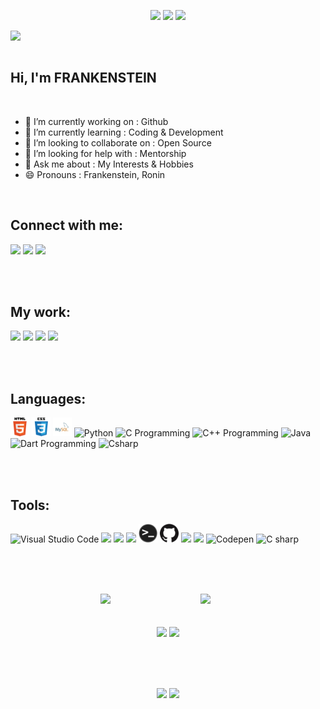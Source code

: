 <p align="center">
<img width="250px"src="https://thumbs.gfycat.com/ValidPitifulGnu-size_restricted.gif">
<img width="250px" src="https://i.pinimg.com/originals/df/16/bf/df16bf2d5be8cd64c3d10e685babec22.gif">
<img width="250px" src="https://thumbs.gfycat.com/ValidPitifulGnu-size_restricted.gif">
</p>
<img align="left" width="390px" src="https://i.pinimg.com/originals/28/02/00/28020003d4a493c78d8202ba6c35f179.gif">
<br>
<br>

## Hi, I'm FRANKENSTEIN
<br>

- 🔭 I’m currently working on       : Github
- 🌱 I’m currently learning         : Coding & Development
- 👯 I’m looking to collaborate on  : Open Source 
- 🤔 I’m looking for help with      : Mentorship
- 💬 Ask me about                   : My Interests & Hobbies
- 😄 Pronouns                       : Frankenstein, Ronin
<br>

## Connect with me:
<p align="left">
<img width="30px" src="https://img.icons8.com/fluent/50/000000/facebook-new.png" />
<img width="30px" src="https://img.icons8.com/fluent/48/000000/instagram-new.png"/> 
<img width="30px" src="https://img.icons8.com/fluent/48/000000/linkedin.png"/>
</p>
<br>
<br>

## My work:
<p align="left">
<img width="30px" src="https://img.icons8.com/fluent/48/000000/github.png"/> <img width="30px" src="https://img.icons8.com/ios-filled/50/000000/codepen.png" />
<img width="30px" src="https://upload.wikimedia.org/wikipedia/commons/4/40/HackerRank_Icon-1000px.png">
<img width="30px" src="https://img.icons8.com/color/48/000000/gitlab.png">
</p>
<br>
<br>

## Languages:
<p align="left">
<img alt="HTML5" width="30px" src="https://raw.githubusercontent.com/github/explore/80688e429a7d4ef2fca1e82350fe8e3517d3494d/topics/html/html.png" />
<img alt="CSS3" width="30px" src="https://raw.githubusercontent.com/github/explore/80688e429a7d4ef2fca1e82350fe8e3517d3494d/topics/css/css.png" />
<img alt="MySQL" width="30px" src="https://raw.githubusercontent.com/github/explore/80688e429a7d4ef2fca1e82350fe8e3517d3494d/topics/mysql/mysql.png" />
<img alt="Python" width="30px" src="https://img.icons8.com/color/48/000000/python.png" />
<img alt="C Programming" width="30px" src="https://img.icons8.com/color/48/000000/c-programming.png" />
<img alt="C++ Programming" width="30px" src="https://img.icons8.com/color/48/000000/c-plus-plus-logo.png" /> <img alt="Java" width="30px" src="https://img.icons8.com/color/48/000000/java-coffee-cup-logo.png" /> 
<img alt="Dart Programming" width="30px" src="https://img.icons8.com/color/48/000000/dart.png" />
<img alt="Csharp" width="30px" src="https://img.icons8.com/color/48/000000/c-sharp-logo.png" />
</p>
<br>
<br>

## Tools:
<p align="left">
<img alt="Visual Studio Code" width="30px" src="https://img.icons8.com/fluent/48/000000/visual-studio-code-2019.png" />
<img width="30px" src="https://img.icons8.com/officel/40/000000/java-eclipse.png" />
<img width="30px" src="https://images-wixmp-ed30a86b8c4ca887773594c2.wixmp.com/i/04e507cc-4c35-44f5-814b-96b04937d5e9/dz2gp2-625ed5b3-fc9c-43f3-ba05-9942eda68f11.png">
<img width="30px" src="https://upload.wikimedia.org/wikipedia/commons/thumb/3/38/Jupyter_logo.svg/1200px-Jupyter_logo.svg.png">
<img alt="Terminal" width="30px" src="https://raw.githubusercontent.com/github/explore/80688e429a7d4ef2fca1e82350fe8e3517d3494d/topics/terminal/terminal.png" />
<img alt="GitHub" width="30px" src="https://raw.githubusercontent.com/github/explore/78df643247d429f6cc873026c0622819ad797942/topics/github/github.png" />
<img width="30px" src="https://img.icons8.com/color/48/000000/gitlab.png"> <img width="30px" src="https://avatars2.githubusercontent.com/u/33467679?s=400&v=4g">
<img alt="Codepen" width="30px" src="https://img.icons8.com/ios-filled/50/000000/codepen.png" />
<img alt="C sharp" width="30px" src="https://techcrunch.com/wp-content/uploads/2013/08/canva-circle-logo.png?w=1024" />
</p>
<br>
<br>
<br>
<p align="center">
<img src="https://github-readme-stats.vercel.app/api/top-langs/?username=I-AM-FRANKENSTEIN&hide=TeX&layout=compact" >
<img align="right" width= "200px" src="https://media1.giphy.com/media/dWesBcTLavkZuG35MI/giphy.gif?cid=ecf05e47wujkabe0y0wxk7vv10vya48bk0x5iu2ultnrfkxk&rid=giphy.gif">
<br>
<br>
<br>
<img width="260px" src="https://i.pinimg.com/originals/e1/f3/41/e1f3413bf5036045713341394f617225.gif"> 
<img src="https://github-readme-stats.vercel.app/api?username=I-AM-FRANKENSTEIN&&show_icons=true&title_color=151515&icon_color=00FF7F&text_color=000000&bg_color=ffffff" height="175px">
</p>
<br>
<br>
<br>
<p align="center">

<img src="https://github-profile-trophy.vercel.app/?username=I-AM-FRANKENSTEIN&theme=light">

<img width="150px" src="https://camo.githubusercontent.com/f991b3432f988f2fe400e8134cdbeccc72d3e668/68747470733a2f2f7265732e636c6f7564696e6172792e636f6d2f646576706f73742f696d6167652f66657463682f732d2d3373526c393931582d2d2f68747470733a2f2f6769746875622e636f6d2f6e70656e7472656c2f6f63746f636c697070792f626c6f622f6d61737465722f676966732f74656e7461636c65732e67696625334672617725334474727565">
</p>
